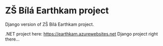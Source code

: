 # ZŠ Bílá Earthkam project

Django version of ZŠ Bílá Earthkam project.

.NET project here: https://earthkam.azurewebsites.net
Django project right there...
